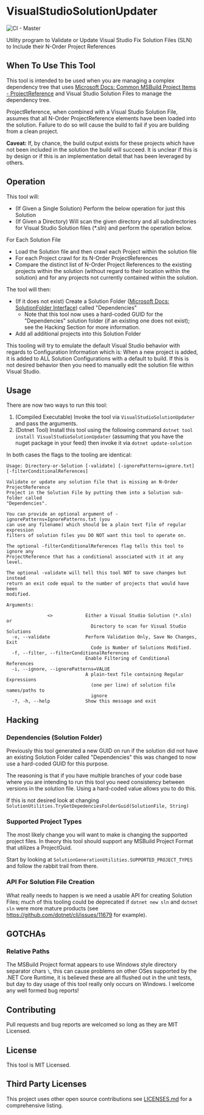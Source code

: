 # VisualStudioSolutionUpdater
![CI - Master](https://github.com/aolszowka/VisualStudioSolutionUpdater/workflows/CI/badge.svg?branch=master)

Utility program to Validate or Update Visual Studio Fix Solution Files (SLN) to Include their N-Order Project References

## When To Use This Tool
This tool is intended to be used when you are managing a complex dependency tree that uses [Microsoft Docs: Common MSBuild Project Items - ProjectReference](https://docs.microsoft.com/en-us/visualstudio/msbuild/common-msbuild-project-items?view=vs-2017#projectreference) and Visual Studio Solution Files to manage the dependency tree.

ProjectReference, when combined with a Visual Studio Solution File, assumes that all N-Order ProjectReference elements have been loaded into the solution. Failure to do so will cause the build to fail if you are building from a clean project.

**Caveat:** If, by chance, the build output exists for these projects which have not been included in the solution the build will succeed. It is unclear if this is by design or if this is an implementation detail that has been leveraged by others.

## Operation
This tool will:

* (If Given a Single Solution) Perform the below operation for just this Solution
* (If Given a Directory) Will scan the given directory and all subdirectories for Visual Studio Solution files (*.sln) and perform the operation below.

For Each Solution File
* Load the Solution file and then crawl each Project within the solution file
* For each Project crawl for its N-Order ProjectReferences
* Compare the distinct list of N-Order Project References to the existing projects within the solution (without regard to their location within the solution) and for any projects not currently contained within the solution.

The tool will then:
* (If it does not exist) Create a Solution Folder ([Microsoft Docs: SolutionFolder Interface](https://docs.microsoft.com/en-us/dotnet/api/envdte80.solutionfolder?view=visualstudiosdk-2017)) called "Dependencies"
    * Note that this tool now uses a hard-coded GUID for the "Dependencies" solution folder (if an existing one does not exist); see the Hacking Section for more information.
* Add all additional projects into this Solution Folder

This tooling will try to emulate the default Visual Studio behavior with regards to Configuration Information which is: When a new project is added, it is added to ALL Solution Configurations with a default to build. If this is not desired behavior then you need to manually edit the solution file within Visual Studio.

## Usage
There are now two ways to run this tool:

1. (Compiled Executable) Invoke the tool via `VisualStudioSolutionUpdater` and pass the arguments.
2. (Dotnet Tool) Install this tool using the following command `dotnet tool install VisualStudioSolutionUpdater` (assuming that you have the nuget package in your feed) then invoke it via `dotnet update-solution`

In both cases the flags to the tooling are identical:

```
Usage: Directory-or-Solution [-validate] [-ignorePatterns=ignore.txt] [-filterConditionalReferences]

Validate or update any solution file that is missing an N-Order ProjectReference
Project in the Solution File by putting them into a Solution sub-folder called
"Dependencies".

You can provide an optional argument of -ignorePatterns=IgnorePatterns.txt (you
can use any filename) which should be a plain text file of regular expression
filters of solution files you DO NOT want this tool to operate on.

The optional -filterConditionalReferences flag tells this tool to ignore any
ProjectReference that has a conditional associated with it at any level.

The optional -validate will tell this tool NOT to save changes but instead
return an exit code equal to the number of projects that would have been
modified.

Arguments:

               <>            Either a Visual Studio Solution (*.sln) or
                               Directory to scan for Visual Studio Solutions
  -v, --validate             Perform Validation Only, Save No Changes, Exit
                               Code is Number of Solutions Modified.
  -f, --filter, --filterConditionalReferences
                             Enable Filtering of Conditional References
  -i, --ignore, --ignorePatterns=VALUE
                             A plain-text file containing Regular Expressions
                               (one per line) of solution file names/paths to
                               ignore
  -?, -h, --help             Show this message and exit
```

## Hacking
### Dependencies (Solution Folder)
Previously this tool generated a new GUID on run if the solution did not have an existing Solution Folder called "Dependencies" this was changed to now use a hard-coded GUID for this purpose.

The reasoning is that if you have multiple branches of your code base where you are intending to run this tool you need consistency between versions in the solution file. Using a hard-coded value allows you to do this.

If this is not desired look at changing `SolutionUtilities.TryGetDepedenciesFolderGuid(SolutionFile, String)`

### Supported Project Types
The most likely change you will want to make is changing the supported project files. In theory this tool should support any MSBuild Project Format that utilizes a ProjectGuid.

Start by looking at `SolutionGenerationUtilities.SUPPORTED_PROJECT_TYPES` and follow the rabbit trail from there.

### API For Solution File Creation
What really needs to happen is we need a usable API for creating Solution Files; much of this tooling could be deprecated if `dotnet new sln` and `dotnet sln` were more mature products (see https://github.com/dotnet/cli/issues/11679 for example).

## GOTCHAs
### Relative Paths
The MSBuild Project format appears to use Windows style directory separator chars `\`, this can cause problems on other OSes supported by the .NET Core Runtime, it is believed these are all flushed out in the unit tests, but day to day usage of this tool really only occurs on Windows. I welcome any well formed bug reports!

## Contributing
Pull requests and bug reports are welcomed so long as they are MIT Licensed.

## License
This tool is MIT Licensed.

## Third Party Licenses
This project uses other open source contributions see [LICENSES.md](LICENSES.md) for a comprehensive listing.
